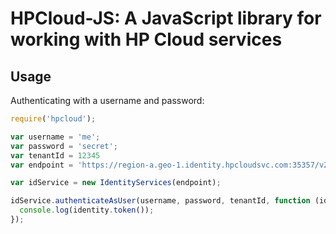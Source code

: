 # HPCloud-JS: A JavaScript library for working with HP Cloud services

## Usage

Authenticating with a username and password:

```javascript
require('hpcloud');

var username = 'me';
var password = 'secret';
var tenantId = 12345
var endpoint = 'https://region-a.geo-1.identity.hpcloudsvc.com:35357/v2.0';

var idService = new IdentityServices(endpoint);

idService.authenticateAsUser(username, password, tenantId, function (identity) {
  console.log(identity.token());
});
```


